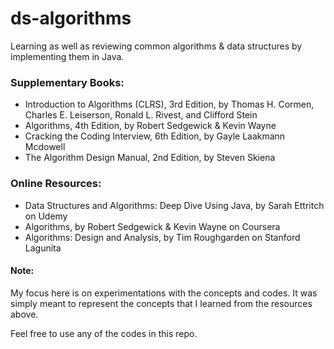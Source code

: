 # ds-algorithms
Learning as well as reviewing common algorithms & data structures by implementing them in Java.

### Supplementary Books:
* Introduction to Algorithms (CLRS), 3rd Edition, by Thomas H. Cormen, Charles E. Leiserson, Ronald L. Rivest, and Clifford Stein
* Algorithms, 4th Edition, by Robert Sedgewick & Kevin Wayne
* Cracking the Coding Interview, 6th Edition, by Gayle Laakmann Mcdowell
* The Algorithm Design Manual, 2nd Edition, by Steven Skiena

### Online Resources:
* Data Structures and Algorithms: Deep Dive Using Java, by Sarah Ettritch on Udemy <br>
* Algorithms, by Robert Sedgewick & Kevin Wayne on Coursera <br>
* Algorithms: Design and Analysis, by Tim Roughgarden on Stanford Lagunita <br>

#### Note:
My focus here is on experimentations with the concepts and codes. It was simply meant to represent the concepts that I learned from the resources above.

Feel free to use any of the codes in this repo.
